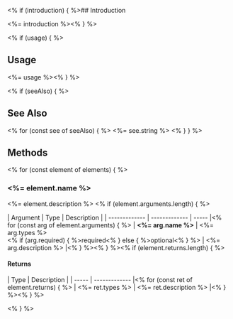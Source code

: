 <% if (introduction)  { %>## Introduction

<%= introduction %><% } %>

<% if (usage)  { %>
## Usage

<%= usage %><% } %>

<% if (seeAlso)  { %>
## See Also
<% for (const see of seeAlso) { %>
<%= see.string %>
<% } } %>
## Methods

<% for (const element of elements) { %>
### <%= element.name %>

<%= element.description %>
<% if (element.arguments.length) { %>

| Argument | Type | Description |
| ------------- | ------------- | ----- |<% for (const arg of element.arguments) { %>
| **<%= arg.name %>** | <span class="arg-type"><%= arg.types %></span></br></span><% if (arg.required) { %><span class="arg-required">required</span><% } else { %><span class="arg-optional">optional</span><% } %> | <%= arg.description %> |<% } %><% } %><% if (element.returns.length) { %>
#### Returns

| Type | Description |
| ----- | ------------- |<% for (const ret of element.returns) { %>
| <span class="arg-type"><%= ret.types %></span> | <%= ret.description %> |<% } %><% } %>

<% } %>
